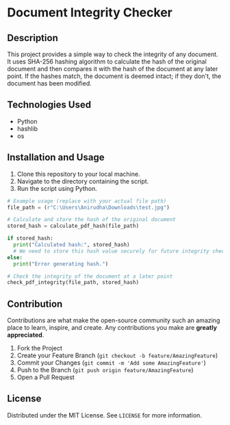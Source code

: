 # Document Integrity Checker

## Description
This project provides a simple way to check the integrity of any document. It uses SHA-256 hashing algorithm to calculate the hash of the original document and then compares it with the hash of the document at any later point. If the hashes match, the document is deemed intact; if they don't, the document has been modified.

## Technologies Used
- Python
- hashlib
- os

## Installation and Usage
1. Clone this repository to your local machine.
2. Navigate to the directory containing the script.
3. Run the script using Python.

```python
# Example usage (replace with your actual file path)
file_path = (r"C:\Users\Anirudha\Downloads\test.jpg") 

# Calculate and store the hash of the original document
stored_hash = calculate_pdf_hash(file_path)

if stored_hash:
  print("Calculated hash:", stored_hash)
  # We need to store this hash value securely for future integrity checks
else:
  print("Error generating hash.")

# Check the integrity of the document at a later point
check_pdf_integrity(file_path, stored_hash)
```

## Contribution

Contributions are what make the open-source community such an amazing place to learn, inspire, and create. Any contributions you make are **greatly appreciated**.

1. Fork the Project
2. Create your Feature Branch (`git checkout -b feature/AmazingFeature`)
3. Commit your Changes (`git commit -m 'Add some AmazingFeature'`)
4. Push to the Branch (`git push origin feature/AmazingFeature`)
5. Open a Pull Request

## License

Distributed under the MIT License. See `LICENSE` for more information.


